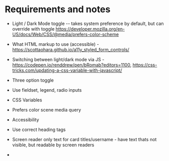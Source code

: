# Requirements and notes


- Light / Dark Mode toggle -- takes system preference by default, but can override with toggle
https://developer.mozilla.org/en-US/docs/Web/CSS/@media/prefers-color-scheme

- What HTML markup to use (accessible) - https://scottaohara.github.io/a11y_styled_form_controls/

- Switching between light/dark mode via JS - https://codepen.io/renddrew/pen/bRomab?editors=1100, https://css-tricks.com/updating-a-css-variable-with-javascript/
- Three option toggle

- Use fieldset, legend, radio inputs

- CSS Variables

- Prefers color scene media query 

- Accessibility

- Use correct heading tags
- Screen reader only text for card titles/username - have text thats not visible, but readable by screen readers
- 